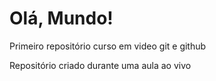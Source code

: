 # Olá, Mundo!
 Primeiro repositório curso em video git e github

Repositório criado durante uma aula ao vivo